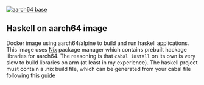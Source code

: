 [![aarch64 base](https://github.com/hasael/aarch64-haskell-base/actions/workflows/docker-publish.yml/badge.svg)](https://github.com/hasael/aarch64-haskell-base/actions/workflows/docker-publish.yml)
## Haskell on aarch64 image

Docker image using aarch64/alpine to build and run haskell applications.
This image uses [Nix](https://nixos.org/) package manager which contains prebuilt hackage libraries for aarch64. The reasoning is that `cabal install` on its own is very slow to build libraries on arm (at least in my experience).
The haskell project must contain a .nix build file, which can be generated from your cabal file following this [guide](https://mmhaskell.com/blog/2020/2/10/converting-cabal-to-nix)

